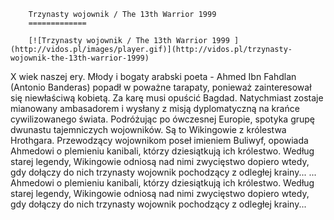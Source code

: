 
        Trzynasty wojownik / The 13th Warrior 1999 
        =============
        
        [![Trzynasty wojownik / The 13th Warrior 1999 ](http://vidos.pl/images/player.gif)](http://vidos.pl/trzynasty-wojownik-the-13th-warrior-1999)
        
        
 X wiek naszej ery. Młody i bogaty arabski poeta - Ahmed Ibn Fahdlan (Antonio Banderas) popadł w poważne tarapaty, ponieważ zainteresował się niewłaściwą kobietą. Za karę musi opuścić Bagdad. Natychmiast zostaje mianowany ambasadorem i wysłany z misją dyplomatyczną na krańce cywilizowanego świata. Podróżując po ówczesnej Europie, spotyka grupę dwunastu tajemniczych wojowników. Są to Wikingowie z królestwa Hrothgara. Przewodzący wojownikom poseł imieniem Buliwyf, opowiada Ahmedowi o plemieniu kanibali, którzy dziesiątkują ich królestwo. Według starej legendy, Wikingowie odniosą nad nimi zwycięstwo dopiero wtedy, gdy dołączy do nich trzynasty wojownik pochodzący z odległej krainy...  ... Ahmedowi o plemieniu kanibali, którzy dziesiątkują ich królestwo. Według starej legendy, Wikingowie odniosą nad nimi zwycięstwo dopiero wtedy, gdy dołączy do nich trzynasty wojownik pochodzący z odległej krainy...
    